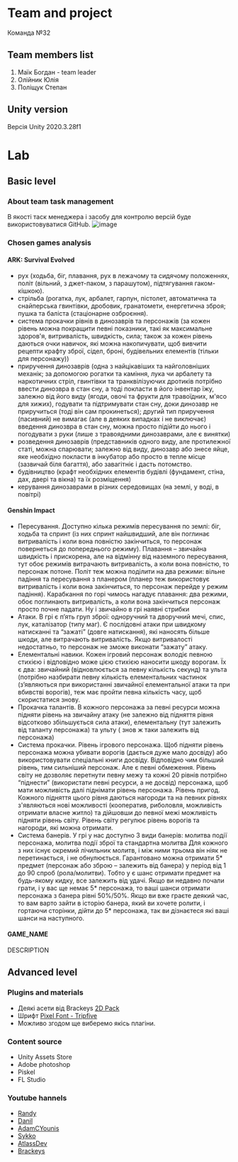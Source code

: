 # Team and project
Команда №32

## Team members list
1. Маїк Богдан - team leader
2. Олійник Юлія
3. Поліщук Степан

## Unity version
Версія Unity 2020.3.28f1

# Lab

## Basic level

### About team task management
В якості таск менеджера і засобу для контролю версій буде використовуватися GitHub.
![image](https://user-images.githubusercontent.com/65562829/154111027-1373e213-3f64-4dd2-999b-891f77554517.png)


### Chosen games analysis

#### ARK: Survival Evolved
- рух (ходьба, біг, плавання, рух в лежачому та сидячому положеннях, політ (вільний, з джет-паком, з парашутом), підтягування гаком-кішкою).
- стрільба (рогатка, лук, арбалет, гарпун, пістолет, автоматична та снайперська гвинтівки, дробовик, гранатомети, енергетична зброя; пушка та баліста (стаціонарне озброєння).
- система прокачки рівнів в динозаврів та персонажів (за кожен рівень можна покращити певні показники, такі як максимальне здоров'я, витривалість, швидкість, сила; також за кожен рівень даються очки навичок, які можна накопичувати, щоб вивчити рецепти крафту зброї, сідел, броні, будівельних елементів (тільки для персонажу))
- приручення динозаврів (одна з найцікавіших та найголовніших механік; за допомогою рогатки та каміння, лука чи арбалету та наркотичних стріл, гвинтівки та транквілізуючих дротиків потрібно ввести динозвра в стан сну, а тоді покласти в його інвентар їжу, залежно від його виду (ягоди, овочі та фрукти для травоїдних, м'ясо для хижих), годувати та підтримувати стан сну, доки динозавр не приручиться (тоді він сам прокинеться); другий тип приручення (пасивний) не вимагає (але в деяких випадках і не виключає) введення динозвра в стан сну, можна просто підійти до нього і погодувати з руки (лише з травоядними динозаврами, але є винятки)
- розведення динозаврів (представників одного виду, але протилежної статі, можна спарювати; залежно від виду, динозавр або знесе яйце, яке необхідно покласти в інкубатор або просто в тепле місце (зазвичай біля багаття), або завагітніє і дасть потомство.
- будівництво (крафт необхідних елементів будівлі (фундамент, стіна, дах, двері та вікна) та їх розміщення)
- керування динозаврами в різних середовищах (на землі, у воді, в повітрі)


#### Genshin Impact
-	Пересування. Доступно кілька режимів пересування по землі: біг, ходьба та спринт (із них спринт найшвидший, але він поглинає витривалість і коли вона повністю закінчиться, то персонаж повернеться до попереднього режиму). Плавання – звичайна швидкість і прискорена, але на відмінну від наземного пересування, тут обоє режимів витрачають витривалість, а коли вона повністю, то персонаж потоне. Політ теж можна поділити на два режими: вільне падіння та пересування з планером (планер теж використовує витривалість і коли вона закінчиться, то персонаж перейде у режим падіння). Карабкання по горі чимось нагадує плавання: два режими, обоє поглинають витривалість, а коли вона закінчиться персонаж просто почне падати. Ну і звичайно в грі наявні стрибки
-	Атаки. В грі є п’ять груп зброї: одноручний та дворучний мечі, спис, лук, каталізатор (типу маг). Є послідовні атаки при швидкому натисканні та “зажаті” (довге натискання), які наносять більше шкоди, але витрачають витривалість. Якщо витривалості недостатньо, то персонаж не зможе виконати “зажату” атаку.
-	Елементальні навики. Кожен ігровий персонаж володіє певною стихією і відповідно може цією стихією наносити шкоду ворогам. Їх є два: звичайний (відновлюється за певну кількість секунд) та ульта (потрібно назбирати певну кількість елементальних частинок (з’являються при використанні звичайної елементальної атаки та при вбивстві ворогів), теж має пройти певна кількість часу, щоб скористатися знову.
-	Прокачка талантів. В кожного персонажа за певні ресурси можна підняти рівень на звичайну атаку (не залежно від підняття рівня відсотково збільшується сила атаки), елементальну (тут залежить від таланту персонажа) та ульту ( знов ж таки залежить від персонажа)
-	Система прокачки. Рівень ігрового персонажа. Щоб підняти рівень персонажа можна убивати ворогів (дається дуже мало досвіду) або використовувати спеціальні книги досвіду. Відповідно чим більший рівень, тим сильніший персонаж. Але є певні обмеження. Рівень світу не дозволяє перетнути певну межу та кожні 20 рівнів потрібно “піднести” (використати певні ресурси, а не досвід) персонажа, щоб мати можливість далі піднімати рівень персонажа. Рівень пригод. Кожного підняття цього рівня даються нагороди та на певних рівнях з'являються нові можливості (кооператив, риболовля, можливість отримати власне житло) та дійшовши до певної межі можливість підняти рівень світу. Рівень світу регулює рівень ворогів та нагороди, які можна отримати.
-	Система банерів. У грі у нас доступно 3 види банерів: молитва події персонажа, молитва події зброї та стандартна молитва Для кожного з них існує окремий лічильник молитв, і між ними трьома він ніяк не перетинається, і не обнулюється. Гарантовано можна отримати 5* предмет (персонаж або зброю – залежить від банера) у період від 1 до 90 спроб (рола/молитви). Тобто у є шанс отримати предмет на будь-якому кидку, все залежить від удачі. Якщо ви недавно почали грати, і у вас ще немає 5* персонажа, то ваші шанси отримати персонажа з банера рівні 50%/50%. Якщо ви вже граєте деякий час, то вам варто зайти в історію банера, який ви хочете ролити, і гортаючи сторінки, дійти до 5* персонажа, так ви дізнаєтеся які ваші шанси на наступного.


#### GAME_NAME
DESCRIPTION

## Advanced level

### Plugins and materials
- Деякі асети від Brackeys [2D Pack](https://assetstore.unity.com/packages/2d/free-2d-mega-pack-177430)
- Шрифт [Pixel Font - Tripfive](https://assetstore.unity.com/packages/2d/fonts/free-pixel-font-thaleah-140059)
- Можливо згодом ще виберемо якісь плагіни.

### Content source
- Unity Assets Store
- Adobe photoshop
- Piskel
- FL Studio

### Youtube hannels

- [Randy](https://www.youtube.com/c/RandallThomas)
- [Danil](https://www.youtube.com/c/DaniDev)
- [AdamCYounis](https://www.youtube.com/c/AdamCYounis)
- [Sykko](https://www.youtube.com/c/Sykoo)
- [AtlassDev](https://www.youtube.com/channel/UCR2c2xl7kL15TFqj489sOcA)
- [Brackeys](https://www.youtube.com/c/Brackeys/featured)
